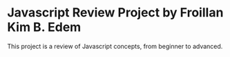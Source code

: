 # Javascript Review Project by Froillan Kim B. Edem
This project is a review of Javascript concepts, from beginner to advanced.
